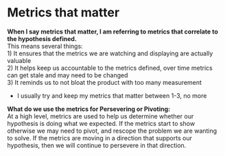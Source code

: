 # Metrics that matter

**When I say metrics that matter, I am referring to metrics that correlate to the hypothesis defined.**   
This means several things:  
1\) It ensures that the metrics we are watching and displaying are actually valuable  
2\) It helps keep us accountable to the metrics defined, over time metrics can get stale and may need to be changed  
3\) It reminds us to not bloat the product with too many measurement  
- I usually try and keep my metrics that matter between 1-3, no more  
  
**What do we use the metrics for Persevering or Pivoting:**  
At a high level, metrics are used to help us determine whether our hypothesis is doing what we expected. If the metrics start to show otherwise we may need to pivot, and rescope the problem we are wanting to solve. If the metrics are moving in a direction that supports our hypothesis, then we will continue to persevere in that direction.

